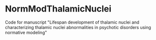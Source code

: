# NormModThalamicNuclei
 Code for manuscript "Lifespan development of thalamic nuclei and characterizing thalamic nuclei abnormalities in psychotic disorders using normative modeling"
